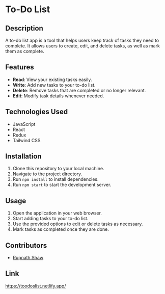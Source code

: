 
# To-Do List

## Description
A to-do list app is a tool that helps users keep track of tasks they need to complete. It allows users to create, edit, and delete tasks, as well as mark them as complete.

## Features
- **Read**: View your existing tasks easily.
- **Write**: Add new tasks to your to-do list.
- **Delete**: Remove tasks that are completed or no longer relevant.
- **Edit**: Modify task details whenever needed.

## Technologies Used
- JavaScript
- React
- Redux
- Tailwind CSS

## Installation
1. Clone this repository to your local machine.
2. Navigate to the project directory.
3. Run `npm install` to install dependencies.
4. Run `npm start` to start the development server.

## Usage
1. Open the application in your web browser.
2. Start adding tasks to your to-do list.
3. Use the provided options to edit or delete tasks as necessary.
4. Mark tasks as completed once they are done.

## Contributors
- [Rupnath Shaw](https://github.com/iamrupnath)

## Link
https://toodoslist.netlify.app/
